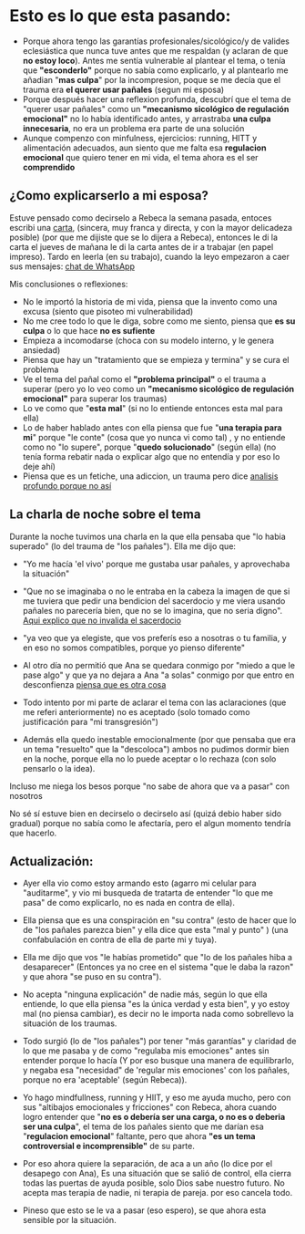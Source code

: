 # Esto es lo que esta pasando:

<ContenidoActual />



- Porque ahora tengo las garantías profesionales/sicológico/y de valides eclesiástica que nunca tuve antes que me respaldan (y aclaran de que **no estoy loco**). Antes me sentía vulnerable al plantear el tema, o tenía que **"esconderlo"** porque no sabía como explicarlo, y al plantearlo me añadian "**mas culpa**" por la incompresion, poque se me decía que el trauma era **el querer usar pañales** (segun mi esposa)
- Porque después hacer una reflexion profunda, descubrí que el tema de "querer usar pañales" como un **"mecanismo sicológico de regulación emocional"** no lo había identificado antes, y arrastraba **una culpa innecesaria**, no era un problema era parte de una solución 
- Aunque compenzo con minfulness, ejercicios: running, HITT y alimentación adecuados, aun siento que me falta esa **regulacion emocional** que quiero tener en mi vida, el tema ahora es el ser **comprendido**

## ¿Como explicarserlo a mi esposa?

 Estuve pensado como decirselo a Rebeca la semana pasada, entoces escribi una [carta](carta.md), (sincera, muy franca y directa, y con la mayor delicadeza posible) (por que me dijiste que se lo dijera a Rebeca), entonces le di la carta el jueves de mañana le di la carta antes de ir a trabajar (en papel impreso). Tardo en leerla (en su trabajo), cuando la leyo empezaron a caer sus mensajes: [chat de WhatsApp](chat.md)
 
 Mis conclusiones o reflexiones:
- No le importó la historia de mi vida, piensa que la invento como una excusa (siento que pisoteo mi vulnerabilidad)
- No me cree todo lo que le diga, sobre como me siento, piensa que **es su culpa** o lo que hace **no es sufiente**
- Empieza a incomodarse (choca con su modelo interno, y le genera ansiedad)
- Piensa que hay un "tratamiento que se empieza y termina" y se cura el problema
- Ve el tema del pañal como el **"problema principal"** o el trauma a superar (pero yo lo veo como un **"mecanismo sicológico de regulación emocional"** para superar los traumas)
- Lo ve como que "**esta mal**" (si no lo entiende entonces esta mal para ella)
- Lo de haber hablado antes con ella piensa que fue "**una terapia para mi**" porque "le conte" (cosa que yo nunca vi como tal) , y no entiende como no "lo supere", porque "**quedo solucionado**" (según ella) (no tenía forma rebatir nada o explicar algo que no entendía y por eso lo deje ahí)
- Piensa que es un fetiche, una adiccion, un trauma pero dice [analisis profundo porque no así](analisis_psicologico_profundo.md)

## La charla de noche sobre el tema

 Durante la noche tuvimos una charla en la que ella pensaba que "lo habia superado" (lo del trauma de "los pañales"). Ella me dijo que: 


- "Yo me hacía 'el vivo' porque me gustaba usar pañales, y aprovechaba la situación"
- "Que no se imaginaba o no le entraba en la cabeza la imagen de que si me tuviera que pedir una bendicion del sacerdocio y me viera usando pañales no parecería bien, que no se lo imagina, que no seria digno".\
[Aqui explico que no invalida el sacerdocio](Sacerdocio_y_Salud_Mental.md)
- "ya veo que ya elegiste, que vos preferís eso a nosotras o tu familia, y en eso no somos compatibles, porque yo pienso diferente"
- Al otro día no permitió que Ana se quedara conmigo por "miedo a que le pase algo" y que ya no dejara a Ana "a solas" conmigo por que entro en desconfienza [piensa que es otra cosa](Lo_Que_No_Es.md)
- Todo intento por mi parte de aclarar el tema con las aclaraciones (que me referi anteriormente) no es aceptado (solo tomado como justificación para "mi transgresión")  

- Además ella quedo inestable emocionalmente (por que pensaba que era un tema "resuelto" que la "descoloca") ambos no pudimos dormir bien en la noche, porque ella no lo puede aceptar o lo rechaza (con solo pensarlo o la idea). 
 
 Incluso me niega los besos porque "no sabe de ahora que va a pasar" con nosotros
 
 No sé sí estuve bien en decirselo o decirselo así (quizá debio haber sido gradual) porque no sabía como le afectaría, pero el algun momento tendría que hacerlo. 

## Actualización:

  - Ayer ella vio como estoy armando esto (agarro mi celular para "auditarme", y vio mi busqueda de tratarta de entender "lo que me pasa" de como explicarlo, no es nada en contra de ella).
 - Ella piensa que es una conspiración en "su contra" (esto de hacer que lo de "los pañales parezca bien" y ella dice que esta "mal y punto" ) (una confabulación en contra de ella de parte mi y tuya). 
 - Ella me dijo que vos "le habías prometido" que "lo de los pañales hiba a desaparecer" (Entonces ya no cree en el sistema "que le daba la razon" y que ahora "se puso en su contra"). 
 - No acepta "ninguna explicación" de nadie más, según lo que ella entiende, lo que ella piensa "es la única verdad y esta bien", y yo estoy mal (no piensa cambiar), es decir no le importa nada como sobrellevo la situación de los traumas. 

-  Todo surgió (lo de "los pañales") por tener "más garantías" y claridad de lo que me pasaba y de como "regulaba mis emociones" antes sin entender porque lo hacía (Y por eso busque una manera de equilibrarlo, y negaba esa "necesidad" de 'regular mis emociones' con los pañales, porque no era 'aceptable' (según Rebeca)). 
- Yo hago mindfullness, running y HIIT, y eso me ayuda mucho, pero con sus "altibajos emocionales y fricciones" con Rebeca, ahora cuando logro entender que "**no es o debería ser una carga, o no es o deberia ser una culpa**", el tema de los pañales siento que me darían esa "**regulacion emocional**" faltante, pero que ahora **"es un tema controversial e incomprensible"** de su parte.
- Por eso ahora quiere la separación, de aca a un año (lo dice por el desapego con Ana), Es una situación que se salió de control, ella cierra todas las puertas de ayuda posible, solo Dios sabe nuestro futuro. 
 No acepta mas terapia de nadie, ni terapia de pareja. por eso cancela todo.
- Pineso que esto se le va a pasar (eso espero), se que ahora esta sensible por la situación.